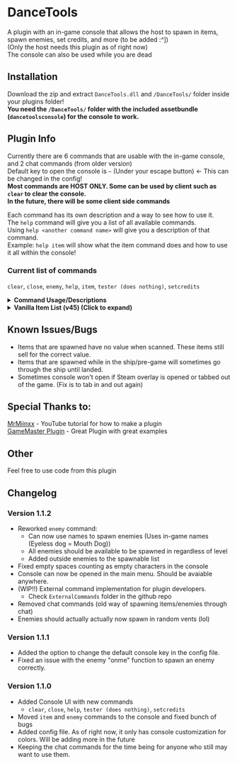 # DanceTools
A plugin with an in-game console that allows the host to spawn in items, spawn enemies, set credits, and more (to be added :^])<br>
(Only the host needs this plugin as of right now)<br>
The console can also be used while you are dead

## Installation
Download the zip and extract `DanceTools.dll` and `/DanceTools/` folder inside your plugins folder!<br>
**You need the `/DanceTools/` folder with the included assetbundle (`dancetoolsconsole`) for the console to work.**

## Plugin Info
Currently there are 6 commands that are usable with the in-game console, and 2 chat commands (from older version)<br>
Default key to open the console is `~` (Under your escape button) <- This can be changed in the config!<br>
**Most commands are HOST ONLY. Some can be used by client such as `clear` to clear the console.<br> 
In the future, there will be some client side commands**

Each command has its own description and a way to see how to use it.<br>
The `help` command will give you a list of all available commands.<br>
Using `help <another command name>` will give you a description of that command.<br>
Example: `help item` will show what the item command does and how to use it all within the console!

### Current list of commands
`clear`, `close`, `enemy`, `help`, `item`, `tester (does nothing)`, `setcredits`

<details>
  <summary><b>Command Usage/Descriptions</b></summary><br>
	
* Arguments that have a `?` infront can be omitted and are optional.

|Command         |Usage   |Description   |
|----------------|--------|--------------|
|clear  				 |`clear` | Clears the console log
|close           |`close` | Closes the console UI. Use this in case of bug/getting stuck
|enemy           |`enemy name ?amount ?onme`| Spawns X amount of enemies inside random vents. Use command without arguments to see list of all enemies available
|help            |`help ?command`| Without arguments shows list of commands, if used with an argument, it will show that commands description. 
|item            |`item itemID ?amount ?value`| Spawns X amount of items on top of your (or spectated) player with a specified value.
|tester          |`tester`| Command for me to play around with. does nothing as of right now
|setcredits      |`setcredits amount`| Sets the groups credits to a specified amount

</details>

<details>
  <summary><b> Vanilla Item List (v45) (Click to expand)</b> </summary>

| ItemID | Item Name |
| ----------- | ----------- |
0 | Binoculars
1 | Boombox
2 | box
3 | Flashlight
4 | Jetpack
5 | Key
6 | Lockpicker
7 | Apparatus
8 | Mapper
9 | Pro-flashlight
10 | Shovel
11 | Stun grenade
12 | Extension ladder
13 | TZP-Inhalant
14 | Walkie-talkie
15 | Zap gun
16 | Magic 7 ball
17 | Airhorn
18 | Bell
19 | Big bolt
20 | Bottles
21 | Brush
22 | Candy
23 | Cash register
24 | Chemical jug
25 | Clown horn
26 | Large axle
27 | Teeth
28 | Dust pan
29 | Egg beater
30 | V-type engine
31 | Golden cup
32 | Fancy lamp
33 | Painting
34 | Plastic fish
35 | Laser pointer
36 | Gold bar
37 | Hairdryer
38 | Magnifying glass
39 | Metal sheet
40 | Cookie mold pan
41 | Mug
42 | Perfume bottle
43 | Old phone
44 | Jar of pickles
45 | Pill bottle
46 | Remote
47 | Ring
48 | Toy robot
49 | Rubber Ducky
50 | Red soda
51 | Steering wheel
52 | Stop sign
53 | Tea kettle
54 | Toothpaste
55 | Toy cube
56 | Hive
57 | Radar-booster
58 | Yield sign
59 | Shotgun
60 | Ammo
61 | Spray paint
62 | Homemade flashbang
63 | Gift
64 | Flask
65 | Tragedy
66 | Comedy
67 | Whoopie cushion
</details>

## Known Issues/Bugs
- Items that are spawned have no value when scanned. These items still sell for the correct value.
- Items that are spawned while in the ship/pre-game will sometimes go through the ship until landed.
- Sometimes console won't open if Steam overlay is opened or tabbed out of the game. (Fix is to tab in and out again)

## Special Thanks to:
[MrMiinxx](https://www.youtube.com/watch?v=4Q7Zp5K2ywI) - YouTube tutorial for how to make a plugin<br>
[GameMaster Plugin](https://thunderstore.io/c/lethal-company/p/GameMasterDevs/GameMaster/) - Great Plugin with great examples

## Other
Feel free to use code from this plugin

## Changelog
### Version 1.1.2
- Reworked `enemy` command:
  	- Can now use names to spawn enemies (Uses in-game names (Eyeless dog = Mouth Dog))
	- All enemies should be available to be spawned in regardless of level
	- Added outside enemies to the spawnable list
- Fixed empty spaces counting as empty characters in the console
- Console can now be opened in the main menu. Should be avaiable anywhere.
- (WIP!!) External command implementation for plugin developers.
	- Check `ExternalCommands` folder in the github repo
- Removed chat commands (old way of spawning items/enemies through chat)
- Enemies should actually actually now spawn in random vents (lol)
### Version 1.1.1
- Added the option to change the default console key in the config file.
- Fixed an issue with the enemy "onme" function to spawn an enemy correctly.
### Version 1.1.0
- Added Console UI with new commands
	- `clear`, `close`, `help`, `tester (does nothing)`, `setcredits`
- Moved `item` and `enemy` commands to the console and fixed bunch of bugs
- Added config file. As of right now, it only has console customization for colors. Will be adding more in the future
- Keeping the chat commands for the time being for anyone who still may want to use them.
